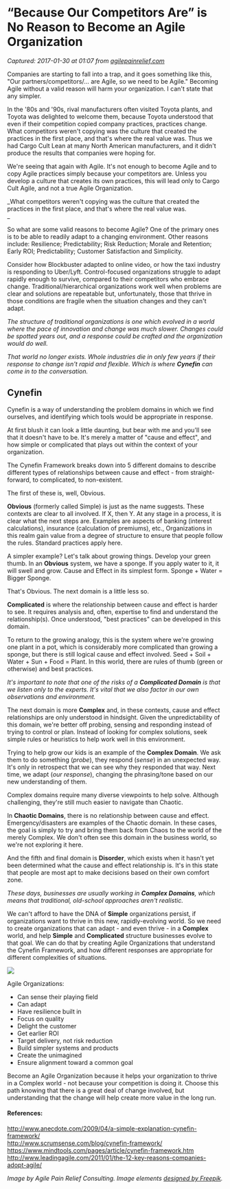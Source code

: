 # “Because Our Competitors Are” is No Reason to Become an Agile Organization

_Captured: 2017-01-30 at 01:07 from [agilepainrelief.com](https://agilepainrelief.com/notesfromatooluser/2016/02/because-our-competitors-are-is-no-reason-to-become-an-agile-organization.html?utm_content=bufferc88a1&utm_medium=social&utm_source=twitter.com&utm_campaign=buffer#.WI6DqcS1Kf0)_

Companies are starting to fall into a trap, and it goes something like this, "Our partners/competitors/… are Agile, so we need to be Agile." Becoming Agile without a valid reason will harm your organization. I can't state that any simpler.

In the '80s and '90s, rival manufacturers often visited Toyota plants, and Toyota was delighted to welcome them, because Toyota understood that even if their competition copied company practices, practices change. What competitors weren't copying was the culture that created the practices in the first place, and that's where the real value was. Thus we had Cargo Cult Lean at many North American manufacturers, and it didn't produce the results that companies were hoping for.

We're seeing that again with Agile. It's not enough to become Agile and to copy Agile practices simply because your competitors are. Unless you develop a culture that creates its own practices, this will lead only to Cargo Cult Agile, and not a true Agile Organization.

_What competitors weren't copying was the culture that created the practices in the first place, and that's where the real value was.  
_

So what are some valid reasons to become Agile? One of the primary ones is to be able to readily adapt to a changing environment. Other reasons include: Resilience; Predictability; Risk Reduction; Morale and Retention; Early ROI; Predictability; Customer Satisfaction and Simplicity.

Consider how Blockbuster adapted to online video, or how the taxi industry is responding to Uber/Lyft. Control-focused organizations struggle to adapt rapidly enough to survive, compared to their competitors who embrace change. Traditional/hierarchical organizations work well when problems are clear and solutions are repeatable but, unfortunately, those that thrive in those conditions are fragile when the situation changes and they can't adapt.

_The structure of traditional organizations is one which evolved in a world where the pace of innovation and change was much slower. Changes could be spotted years out, and a response could be crafted and the organization would do well._

_That world no longer exists. Whole industries die in only few years if their response to change isn't rapid and flexible. Which is where **Cynefin** can come in to the conversation._

## Cynefin

Cynefin is a way of understanding the problem domains in which we find ourselves, and identifying which tools would be appropriate in response.

At first blush it can look a little daunting, but bear with me and you'll see that it doesn't have to be. It's merely a matter of "cause and effect", and how simple or complicated that plays out within the context of your organization.

The Cynefin Framework breaks down into 5 different domains to describe different types of relationships between cause and effect - from straight-forward, to complicated, to non-existent.

The first of these is, well, Obvious.

**Obvious** (formerly called Simple) is just as the name suggests. These contexts are clear to all involved. If X, then Y. At any stage in a process, it is clear what the next steps are. Examples are aspects of banking (interest calculations), insurance (calculation of premiums), etc., Organizations in this realm gain value from a degree of structure to ensure that people follow the rules. Standard practices apply here.

A simpler example? Let's talk about growing things. Develop your green thumb. In an **Obvious** system, we have a sponge. If you apply water to it, it will swell and grow. Cause and Effect in its simplest form. Sponge + Water = Bigger Sponge.

That's Obvious. The next domain is a little less so.

**Complicated** is where the relationship between cause and effect is harder to see. It requires analysis and, often, expertise to find and understand the relationship(s). Once understood, "best practices" can be developed in this domain.

To return to the growing analogy, this is the system where we're growing one plant in a pot, which is considerably more complicated than growing a sponge, but there is still logical cause and effect involved. Seed + Soil + Water + Sun + Food = Plant. In this world, there are rules of thumb (green or otherwise) and best practices.

_It's important to note that one of the risks of a **Complicated Domain** is that we listen only to the experts. It's vital that we also factor in our own observations and environment._

The next domain is more **Complex** and, in these contexts, cause and effect relationships are only understood in hindsight. Given the unpredictability of this domain, we're better off probing, sensing and responding instead of trying to control or plan. Instead of looking for complex solutions, seek simple rules or heuristics to help work well in this environment.

Trying to help grow our kids is an example of the **Complex Domain**. We ask them to do something (_probe_), they respond (_sense_) in an unexpected way. It's only in retrospect that we can see why they responded that way. Next time, we adapt (_our response_), changing the phrasing/tone based on our new understanding of them.

Complex domains require many diverse viewpoints to help solve. Although challenging, they're still much easier to navigate than Chaotic.

In **Chaotic Domains**, there is no relationship between cause and effect. Emergency/disasters are examples of the Chaotic domain. In these cases, the goal is simply to try and bring them back from Chaos to the world of the merely Complex. We don't often see this domain in the business world, so we're not exploring it here.

And the fifth and final domain is **Disorder**, which exists when it hasn't yet been determined what the cause and effect relationship is. It's in this state that people are most apt to make decisions based on their own comfort zone.

_These days, businesses are usually working in **Complex Domains**, which means that traditional, old-school approaches aren't realistic._

We can't afford to have the DNA of **Simple** organizations persist, if organizations want to thrive in this new, rapidly-evolving world. So we need to create organizations that can adapt - and even thrive - in a **Complex** world, and help **Simple** and **Complicated** structure businesses evolve to that goal. We can do that by creating Agile Organizations that understand the Cynefin Framework, and how different responses are appropriate for different complexities of situations.

![](https://agilepainrelief.com/wp-content/uploads/2016/02/cynefin-chart-2.jpg)

Agile Organizations:

  * Can sense their playing field
  * Can adapt
  * Have resilience built in
  * Focus on quality
  * Delight the customer
  * Get earlier ROI
  * Target delivery, not risk reduction
  * Build simpler systems and products
  * Create the unimagined
  * Ensure alignment toward a common goal

Become an Agile Organization because it helps your organization to thrive in a Complex world - not because your competition is doing it. Choose this path knowing that there is a great deal of change involved, but understanding that the change will help create more value in the long run.

#### References:

<http://www.anecdote.com/2009/04/a-simple-explanation-cynefin-framework/>  
[ ](http://www.anecdote.com/2009/04/a-simple-explanation-cynefin-framework/)<http://www.scrumsense.com/blog/cynefin-framework/>  
[ ](http://www.scrumsense.com/blog/cynefin-framework/)<https://www.mindtools.com/pages/article/cynefin-framework.htm>  
[ ](https://www.mindtools.com/pages/article/cynefin-framework.htm)<http://www.leadingagile.com/2011/01/the-12-key-reasons-companies-adopt-agile/>

_Image by Agile Pain Relief Consulting. Image elements [designed by Freepik](http://www.freepik.com/free-vector/calligraphic-circles_762241.htm)._
